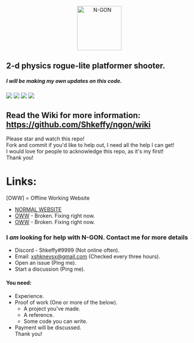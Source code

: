 <p align="center">
  <a href="http://www.ngon.cf/" target="blank"><img src="https://i.imgur.com/xM2gDVX.png" width="120" alt="N-GON" /></a>
</p>

## 2-d physics rogue-lite platformer shooter.
##### I will be making my own updates on this code.

<p align="left">
<img src="https://img.shields.io/github/stars/Shkeffy/ngon?style=for-the-badge&logo=appveyor">
<img src="https://img.shields.io/github/forks/Shkeffy/ngon?style=for-the-badge&logo=appveyor">
<img src="https://img.shields.io/github/license/Shkeffy/ngon?style=for-the-badge&logo=appveyor">
<img src="https://img.shields.io/github/downloads/Shkeffy/ngon/total?style=for-the-badge&logo=appveyor">
</p>

## Read the Wiki for more information: https://github.com/Shkeffy/ngon/wiki
Please star and watch this repo!
<br>Fork and commit if you'd like to help out, I need all the help I can get!
<br>I would love for people to acknowledge this repo, as it's my first!
<br>Thank you!

# Links:
[OWW] = Offline Working Website
- [NORMAL WEBSITE](https://shkeffy.github.io/ngon/)
- [OWW](https://www.ngon.cf) - Broken. Fixing right now.
- [OWW](https://ngon.shkeffy.repl.co) - Broken. Fixing right now.

### I *am* looking for help with N-GON. Contact me for more details
- Discord - Shkeffy#9999 (Not online often).
- Email: xshknevsx@gmail.com (Checked every three hours).
- Open an issue (Ping me).
- Start a discussion (Ping me).<br>
#### You need:
- Experience.
- Proof of work (One or more of the below).
  - A project you've made.
  - A reference.
  - Some code you can write.
- Payment will be discussed.
<br>Thank you!

